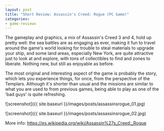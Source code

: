 ```yaml
---
layout: post
title: "Short Review: Assassin's Creed: Rogue (PC Game)"
categories:
- game-reviews
---
```


<p>
The gameplay and graphics, a mix of Assassin's Creed 3 and 4, hold up pretty well: the sea battles are as engaging as ever, making it fun to travel around the game's world looking for trouble to steal materials to upgrade your ship, and some land areas, especially New York, are quite attractive just to look at and explore, with tons of collectibles to find and zones to liberate. Nothing new, but still as enjoyable as before.
</p>

<p>
The most original and interesting aspect of the game is probably the story, which lets you experience  things, for once, from the perspective of the Templars. Although it's shorter than usual and the missions are similar to what you are used to from previous games, being able to play as one of the 'bad guys' is quite refreshing.
</p>


![screenshot]({{ site.baseurl }}/images/posts/assassinsrogue_01.jpg)

![screenshot]({{ site.baseurl }}/images/posts/assassinsrogue_02.jpg)


<p>More info: <a href="https://es.wikipedia.org/wiki/Assassin%27s_Creed:_Rogue">https://es.wikipedia.org/wiki/Assassin%27s_Creed:_Rogue</a><p>
